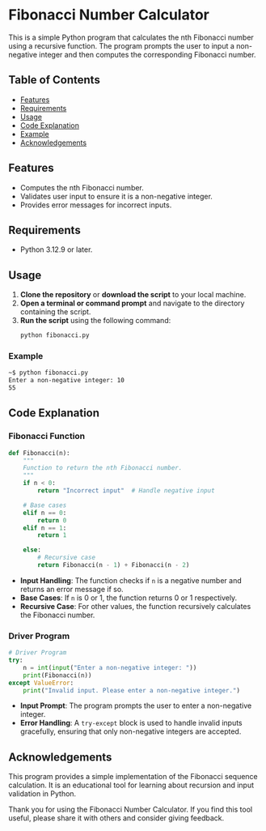 # Fibonacci Number Calculator

This is a simple Python program that calculates the nth Fibonacci number using a recursive function. The program prompts the user to input a non-negative integer and then computes the corresponding Fibonacci number.

## Table of Contents

- [Features](#features)
- [Requirements](#requirements)
- [Usage](#usage)
- [Code Explanation](#code-explanation)
- [Example](#example)
- [Acknowledgements](#acknowledgements)

## Features

- Computes the nth Fibonacci number.
- Validates user input to ensure it is a non-negative integer.
- Provides error messages for incorrect inputs.

## Requirements

- Python 3.12.9 or later.

## Usage

1. **Clone the repository** or **download the script** to your local machine.
2. **Open a terminal or command prompt** and navigate to the directory containing the script.
3. **Run the script** using the following command:
   ```sh
   python fibonacci.py
   ```

### Example

```sh
~$ python fibonacci.py
Enter a non-negative integer: 10
55
```

## Code Explanation

### Fibonacci Function

```python
def Fibonacci(n):
    """
    Function to return the nth Fibonacci number.
    """
    if n < 0:
        return "Incorrect input"  # Handle negative input

    # Base cases
    elif n == 0:
        return 0
    elif n == 1:
        return 1

    else:
        # Recursive case
        return Fibonacci(n - 1) + Fibonacci(n - 2)
```

- **Input Handling**: The function checks if `n` is a negative number and returns an error message if so.
- **Base Cases**: If `n` is 0 or 1, the function returns 0 or 1 respectively.
- **Recursive Case**: For other values, the function recursively calculates the Fibonacci number.

### Driver Program

```python
# Driver Program
try:
    n = int(input("Enter a non-negative integer: "))
    print(Fibonacci(n))
except ValueError:
    print("Invalid input. Please enter a non-negative integer.")
```

- **Input Prompt**: The program prompts the user to enter a non-negative integer.
- **Error Handling**: A `try-except` block is used to handle invalid inputs gracefully, ensuring that only non-negative integers are accepted.

## Acknowledgements

This program provides a simple implementation of the Fibonacci sequence calculation. It is an educational tool for learning about recursion and input validation in Python.

Thank you for using the Fibonacci Number Calculator. If you find this tool useful, please share it with others and consider giving feedback.
